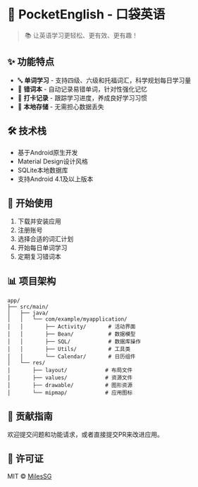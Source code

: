 # 📱 PocketEnglish - 口袋英语

> 📚 让英语学习更轻松、更有效、更有趣！

## ✨ 功能特点

- 🔤 **单词学习** - 支持四级、六级和托福词汇，科学规划每日学习量
- 📝 **错词本** - 自动记录易错单词，针对性强化记忆
- 📅 **打卡记录** - 跟踪学习进度，养成良好学习习惯
- 💾 **本地存储** - 无需担心数据丢失

## 🛠️ 技术栈

- 基于Android原生开发
- Material Design设计风格
- SQLite本地数据库
- 支持Android 4.1及以上版本

## 🚀 开始使用

1. 下载并安装应用
2. 注册账号
3. 选择合适的词汇计划
4. 开始每日单词学习
5. 定期复习错词本

## 📊 项目架构

```
app/
├── src/main/
│   ├── java/
│   │   └── com/example/myapplication/
│   │       ├── Activity/       # 活动界面
│   │       ├── Bean/           # 数据模型
│   │       ├── SQL/            # 数据库操作
│   │       ├── Utils/          # 工具类
│   │       └── Calendar/       # 日历组件
│   └── res/
│       ├── layout/            # 布局文件
│       ├── values/            # 资源文件
│       ├── drawable/          # 图形资源
│       └── mipmap/            # 应用图标
```

## 🤝 贡献指南

欢迎提交问题和功能请求，或者直接提交PR来改进应用。

## 📄 许可证

MIT © [MilesSG](https://github.com/MilesSG) 
